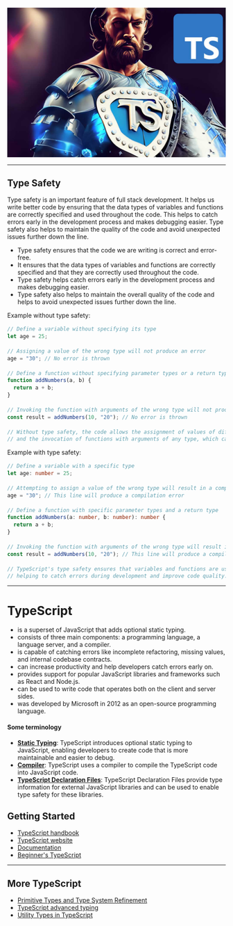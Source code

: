 ![Mr. TypeScript](../images/typescript.jpg)

---

## Type Safety
Type safety is an important feature of full stack development. It helps us write better code by ensuring that the data types of variables and functions are correctly specified and used throughout the code. This helps to catch errors early in the development process and makes debugging easier. Type safety also helps to maintain the quality of the code and avoid unexpected issues further down the line.

- Type safety ensures that the code we are writing is correct and error-free.
- It ensures that the data types of variables and functions are correctly specified and that they are correctly used throughout the code.
- Type safety helps catch errors early in the development process and makes debugging easier.
- Type safety also helps to maintain the overall quality of the code and helps to avoid unexpected issues further down the line.

Example without type safety:
```javascript
// Define a variable without specifying its type
let age = 25;

// Assigning a value of the wrong type will not produce an error
age = "30"; // No error is thrown

// Define a function without specifying parameter types or a return type
function addNumbers(a, b) {
  return a + b;
}

// Invoking the function with arguments of the wrong type will not produce an error
const result = addNumbers(10, "20"); // No error is thrown

// Without type safety, the code allows the assignment of values of different types to variables
// and the invocation of functions with arguments of any type, which can lead to unexpected behavior or runtime errors.

```

Example with type safety:
```typescript
// Define a variable with a specific type
let age: number = 25;

// Attempting to assign a value of the wrong type will result in a compilation error
age = "30"; // This line will produce a compilation error

// Define a function with specific parameter types and a return type
function addNumbers(a: number, b: number): number {
  return a + b;
}

// Invoking the function with arguments of the wrong type will result in a compilation error
const result = addNumbers(10, "20"); // This line will produce a compilation error

// TypeScript's type safety ensures that variables and functions are used correctly,
// helping to catch errors during development and improve code quality.

```

---

# TypeScript
- is a superset of JavaScript that adds optional static typing.
- consists of three main components: a programming language, a language server, and a compiler.
- is capable of catching errors like incomplete refactoring, missing values, and internal codebase contracts.
- can increase productivity and help developers catch errors early on.
- provides support for popular JavaScript libraries and frameworks such as React and Node.js.
- can be used to write code that operates both on the client and server sides.
- was developed by Microsoft in 2012 as an open-source programming language.

#### Some terminology
- **[Static Typing](https://www.typescriptlang.org/docs/handbook/typescript-from-scratch.html#typescript-a-static-type-checker)**: TypeScript introduces optional static typing to JavaScript, enabling developers to create code that is more maintainable and easier to debug.
- **[Compiler](https://www.typescriptlang.org/download)**: TypeScript uses a compiler to compile the TypeScript code into JavaScript code.
- **[TypeScript Declaration Files](https://www.typescriptlang.org/docs/handbook/2/type-declarations.html)**: TypeScript Declaration Files provide type information for external JavaScript libraries and can be used to enable type safety for these libraries.

## Getting Started
- [TypeScript handbook](https://www.typescriptlang.org/docs/handbook/typescript-in-5-minutes.html#defining-types)
- [TypeScript website](https://www.typescriptlang.org/)
- [Documentation](https://www.typescriptlang.org/docs/)
- [Beginner's TypeScript](https://www.totaltypescript.com/tutorials/beginners-typescript)

---
## More TypeScript
- [Primitive Types and Type System Refinement](ts1.md)
- [TypeScript advanced typing](ts2.md)
- [Utility Types in TypeScript](ts3.md)
